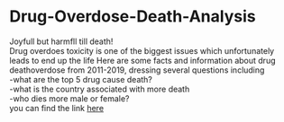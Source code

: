 # Drug-Overdose-Death-Analysis
Joyfull but harmfll till death!  
Drug overdoes toxicity is one of the biggest issues which unfortunately leads to end up the life 
Here are some facts and information about drug deathoverdose from 2011-2019,  dressing several questions including  
-what are the top 5 drug cause death?  
  -what is the country associated with more death  
  -who dies more male or female?  
you can find the link [here](https://fatimahalamer.github.io/Drug-Overdose-Death-Analysis/drug-overdose-dataset-analysis.html)

